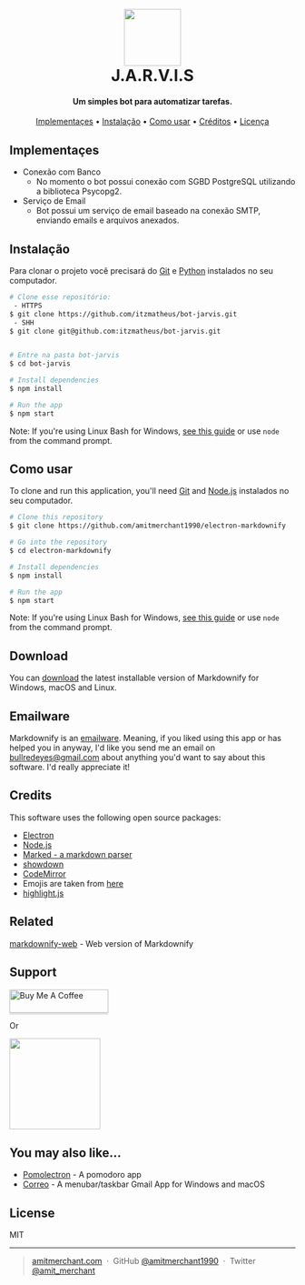 <h1 align="center">
  <br>
  <a href="https://github.com/itzmatheus/bot-jarvis" alt="Jarvis"><img src="https://i.ibb.co/74yrbqH/jarvis.png" width="100"></a>
  <br>
  J.A.R.V.I.S
  <br>
</h1>

<h4 align="center">Um simples bot para automatizar tarefas.</h4>

<p align="center">
  <a href="#implementaçes">Implementaçes</a> •
  <a href="#instalação">Instalação</a> •
  <a href="#how-to-use">Como usar</a> •
  <a href="#credits">Créditos</a> •
  <a href="#license">Licença</a>
</p>

## Implementaçes

* Conexão com Banco
  - No momento o bot possui conexão com SGBD PostgreSQL utilizando a biblioteca Psycopg2.
* Serviço de Email
  - Bot possui um serviço de email baseado na conexão SMTP, enviando emails e arquivos anexados.

## Instalação

Para clonar o projeto você precisará do [Git](https://git-scm.com) e [Python](https://www.python.org/downloads/)  instalados no seu computador.

```bash
# Clone esse repositório:
 - HTTPS
$ git clone https://github.com/itzmatheus/bot-jarvis.git
 - SHH
$ git clone git@github.com:itzmatheus/bot-jarvis.git


# Entre na pasta bot-jarvis
$ cd bot-jarvis

# Install dependencies
$ npm install

# Run the app
$ npm start
```

Note: If you're using Linux Bash for Windows, [see this guide](https://www.howtogeek.com/261575/how-to-run-graphical-linux-desktop-applications-from-windows-10s-bash-shell/) or use `node` from the command prompt.


## Como usar

To clone and run this application, you'll need [Git](https://git-scm.com) and [Node.js](https://nodejs.org/en/download/) instalados no seu computador.

```bash
# Clone this repository
$ git clone https://github.com/amitmerchant1990/electron-markdownify

# Go into the repository
$ cd electron-markdownify

# Install dependencies
$ npm install

# Run the app
$ npm start
```

Note: If you're using Linux Bash for Windows, [see this guide](https://www.howtogeek.com/261575/how-to-run-graphical-linux-desktop-applications-from-windows-10s-bash-shell/) or use `node` from the command prompt.


## Download

You can [download](https://github.com/amitmerchant1990/electron-markdownify/releases/tag/v1.2.0) the latest installable version of Markdownify for Windows, macOS and Linux.

## Emailware

Markdownify is an [emailware](https://en.wiktionary.org/wiki/emailware). Meaning, if you liked using this app or has helped you in anyway, I'd like you send me an email on <bullredeyes@gmail.com> about anything you'd want to say about this software. I'd really appreciate it!

## Credits

This software uses the following open source packages:

- [Electron](http://electron.atom.io/)
- [Node.js](https://nodejs.org/)
- [Marked - a markdown parser](https://github.com/chjj/marked)
- [showdown](http://showdownjs.github.io/showdown/)
- [CodeMirror](http://codemirror.net/)
- Emojis are taken from [here](https://github.com/arvida/emoji-cheat-sheet.com)
- [highlight.js](https://highlightjs.org/)

## Related

[markdownify-web](https://github.com/amitmerchant1990/markdownify-web) - Web version of Markdownify

## Support

<a href="https://www.buymeacoffee.com/5Zn8Xh3l9" target="_blank"><img src="https://www.buymeacoffee.com/assets/img/custom_images/purple_img.png" alt="Buy Me A Coffee" style="height: 41px !important;width: 174px !important;box-shadow: 0px 3px 2px 0px rgba(190, 190, 190, 0.5) !important;-webkit-box-shadow: 0px 3px 2px 0px rgba(190, 190, 190, 0.5) !important;" ></a>

<p>Or</p> 

<a href="https://www.patreon.com/amitmerchant">
	<img src="https://c5.patreon.com/external/logo/become_a_patron_button@2x.png" width="160">
</a>

## You may also like...

- [Pomolectron](https://github.com/amitmerchant1990/pomolectron) - A pomodoro app
- [Correo](https://github.com/amitmerchant1990/correo) - A menubar/taskbar Gmail App for Windows and macOS

## License

MIT

---

> [amitmerchant.com](https://www.amitmerchant.com) &nbsp;&middot;&nbsp;
> GitHub [@amitmerchant1990](https://github.com/amitmerchant1990) &nbsp;&middot;&nbsp;
> Twitter [@amit_merchant](https://twitter.com/amit_merchant)

